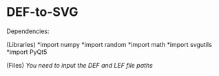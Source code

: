 # DEF-to-SVG
Dependencies:

(Libraries)
*import numpy 
*import random
*import math
*import svgutils
*import PyQt5 

(Files) 
*You need to input the DEF and LEF file paths* 


